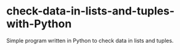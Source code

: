 # check-data-in-lists-and-tuples-with-Python
Simple program written in Python to check data in lists and tuples.
